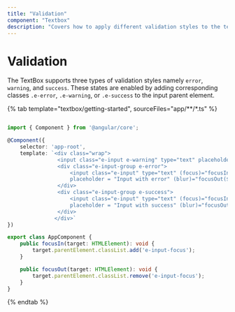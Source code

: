 ```yaml
---
title: "Validation"
component: "Textbox"
description: "Covers how to apply different validation styles to the text box (input) control such as error, warning, and success with a ripple effect."
---
```


# Validation

The TextBox supports three types of validation styles namely `error`, `warning`, and `success`. These states are
enabled by adding corresponding classes `.e-error`, `.e-warning`, or `.e-success` to the input parent element.

{% tab template="textbox/getting-started", sourceFiles="app/**/*.ts" %}

```typescript

import { Component } from '@angular/core';

@Component({
    selector: 'app-root',
    template: `<div class="wrap">
                <input class="e-input e-warning" type="text" placeholder="Input with warning"/>
                <div class="e-input-group e-error">
                    <input class="e-input" type="text" (focus)="focusIn($event.target)"
                    placeholder = "Input with error" (blur)="focusOut($event.target)"/>
                </div>
                <div class="e-input-group e-success">
                    <input class="e-input" type="text" (focus)="focusIn($event.target)"
                    placeholder = "Input with success" (blur)="focusOut($event.target)"/>
                </div>
               </div>`
})

export class AppComponent {
    public focusIn(target: HTMLElement): void {
        target.parentElement.classList.add('e-input-focus');
    }

    public focusOut(target: HTMLElement): void {
        target.parentElement.classList.remove('e-input-focus');
    }
}
```

{% endtab %}
